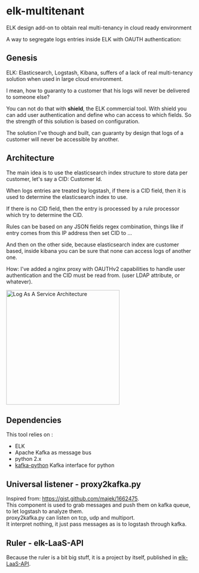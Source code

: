 # elk-multitenant
ELK design add-on to obtain real multi-tenancy in cloud ready environment

<p>A way to segregate logs entries inside ELK with OAUTH authentication:</p>
<p> </p>
<h2>Genesis</h2>
<p> ELK: Elasticsearch, Logstash, Kibana, suffers of a lack of real multi-tenancy solution when used in large cloud environment.</p>
<p>I mean, how to guaranty to a customer that his logs will never be delivered to someone else?</p>
<p> </p>
<p>You can not do that with <strong>shield</strong>, the ELK commercial tool. With shield you can add user authentication and define who can access to which fields. So the strength of this solution is based on configuration.</p>
<p> </p>
<p>The solution I've though and built, can guaranty by design that logs of a customer will never be accessible by another.</p>
<h2>Architecture</h2>
<p>The main idea is to use the elasticsearch index structure to store data per customer, let's say a CID: Customer Id.</p>
<p> </p>
<p>When logs entries are treated by logstash, if there is a CID field, then it is used to determine the elasticsearch index to use.</p>
<p>If there is no CID field, then the entry is processed by a rule processor which try to determine the CID.</p>
<p>Rules can be based on any JSON fields regex combination, things like if entry comes from this IP address then set CID to ...</p>
<p> </p>
<p>And then on the other side, because elasticsearch index are customer based, inside kibana you can be sure that none can access logs of another one.</p>
<p>How: I've added a nginx proxy with OAUTHv2 capabilities to handle user authentication and the CID must be read from. (user LDAP attribute, or whatever).</p>
<p> </p>
<p><img src="http://www.o4s.fr/images/LaaS-Archi.png" alt="Log As A Service Architecture" width="303" height="306" /> </p>
<p> </p>
<p> </p>
<h2>Dependencies</h2>
This tool relies on :
<ul>
<li>ELK</li>
<li>Apache Kafka as message bus</li>
<li>python 2.x</li>
<li><a href="https://github.com/mumrah/kafka-python">kafka-python</a> Kafka interface for python</li>
</ul>

<h2>Universal listener - proxy2kafka.py</h2>
Inspired from: <a href="https://gist.github.com/majek/1662475">https://gist.github.com/majek/1662475</a>.
<br>This component is used to grab messages and push them on kafka queue, to let logstash to analyze them.
<br>proxy2kafka.py can listen on tcp, udp and multiport.
<br>It interpret nothing, it just pass messages as is to logstash through kafka.

<h2>Ruler - elk-LaaS-API</h2>
Because the ruler is a bit big stuff, it is a project by itself, published in <a href="git@github.com:ptrouvin/elk-LaaS-API.git">elk-LaaS-API</a>.
